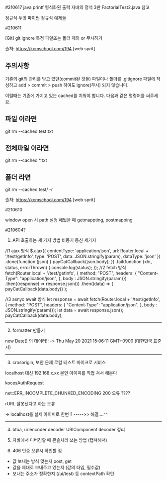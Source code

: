 




#210617
java printf 형식화된 출력
자바의 정석 3판 FactorialTest2.java 참고

정규식 두잇 파이썬
정규식 예제들



#210611

[Git] git ignore 특정 파일또는 폴더 제외 or 무시하기


출처: https://kcmschool.com/194 [web sprit]


## 주의사항 ##
기존의 git의 관리를 받고 있던(commit된 것들) 파일이나 폴더를
.gitignore 파일에 작성하고 add > commit > push 하여도
ignore(무시) 되지 않습니다.

이럴때는 기존에 가지고 있는 cached를 치워야 합니다.
다음과 같은 명령어를 써주세요.

## 파일 이라면
git rm --cached test.txt

## 전체파일 이라면
git rm --cached *.txt

## 폴더 라면
git rm --cached test/ -r


출처: https://kcmschool.com/194 [web sprit]




#210610

window open 시 path 설정 해뒀을 때 getmappting, postmapping





#210604?


1. API 호출하는 세 가지 방법 비동기 통신 세가지


//1 ajax 방식
$.ajax({
                contentType: 'application/json',
                url: Router.local + '/test/getInfo',
                type: 'POST',
                data: JSON.stringify(param),
                dataType: 'json'
            })
            .done(function (json) {
                payCatCallback(json.body);
            })
            .fail(function (xhr, status, errorThrown) {
                console.log(status);
            });
//2 fetch 방식
            fetch(Router.local + '/test/getInfo', {
                method: "POST",
                headers: {
                    "Content-Type": "application/json",
                },
                body : JSON.stringify(param)})
            .then((response) =>  response.json())
            .then((data) => { payCatCallback(data.body)} );

//3 asnyc await 방식
            let response = await fetch(Router.local + '/test/getInfo', {
                    method: "POST",
                    headers: {
                        "Content-Type": "application/json",
                    },
                    body : JSON.stringify(param)});
            let data = await response.json();
            payCatCallback(data.body);


---

2. formatter 만들기

new Date() 의 데이터!! -> Thu May 20 2021 15:06:11 GMT+0900 (대한민국 표준시)

----


3. crosorigin, 보안 문제 로컬 테스트 마이크로 서비스

localhost 대신 192.168.x.xx 본인 아이피를 직접 쳐서 해본다

kocesAuthRequest

net::ERR_INCOMPLETE_CHUNKED_ENCODING 200 오류 ????

rURL 잘못됐다고 하는 오류

-> localhost를 실제 아이피로 한번 ? ----->> 해결....^^


---

4. btoa, urlencoder decoder URIComponent decoder 정리


5. 자바에서 디버깅할 때 콘솔처러 쓰는 방법 (캡쳐해서)


6. 406 인증 오류시 확인할 점
- 값 보내는 방식 맞는지 post, get
- 값을 제대로 보내주고 있는지 (값의 타입, 필수값)
- 보내는 주소가 정확한지 (/ui/test) 등 contextPath 확인

